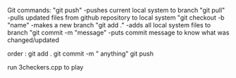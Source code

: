 Git commands:
"git push" -pushes current local system to branch
"git pull"  -pulls updated files from github repository to local system
"git checkout -b "name" -makes a new branch
"git add ." -adds all local system files to branch
"git commit -m "message" -puts commit message to know what was changed/updated


order :
git add .
git commit -m " anything"
git push

run 3checkers.cpp to play
